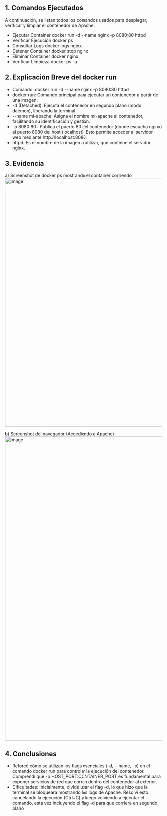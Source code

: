 ## 1. Comandos Ejecutados
A continuación, se listan todos los comandos usados para desplegar, verificar y limpiar el contenedor de Apache.

- Ejecutar Container	docker run -d --name nginx -p 8080:80 httpd
- Verificar Ejecución	docker ps
- Consultar Logs	docker logs nginx
- Detener Container	docker stop nginx
- Eliminar Container	docker nginx
- Verificar Limpieza	docker ps -a

## 2. Explicación Breve del docker run
- Comando: docker run -d --name nginx -p 8080:80 httpd
-	docker run: Comando principal para ejecutar un contenedor a partir de una imagen.
-	-d (Detached): Ejecuta el contenedor en segundo plano (modo daemon), liberando la terminal.
-	--name mi-apache: Asigna el nombre mi-apache al contenedor, facilitando su identificación y gestión.
-	-p 8080:80 : Publica el puerto 80 del contenedor (donde escucha nginx) al puerto 8080 del host (localhost). Esto permite acceder al servidor web mediante http://localhost:8080.
-	httpd: Es el nombre de la imagen a utilizar, que contiene el servidor nginx.
## 3. Evidencia
a) Screenshot de docker ps mostrando el container corriendo
<img width="1473" height="799" alt="image" src="https://github.com/user-attachments/assets/c09029f3-81e7-4212-a38e-ed62bf376bfa" />

b) Screenshot del navegador (Accediendo a Apache)
<img width="1790" height="975" alt="image" src="https://github.com/user-attachments/assets/249125c8-a675-4447-b730-0b40817c08eb" />
## 4. Conclusiones
- Reforcé cómo se utilizan los flags esenciales (-d, --name, -p) en el comando docker run para controlar la ejecución del contenedor. Comprendí que -p HOST_PORT:CONTAINER_PORT es fundamental para exponer servicios de red que corren dentro del contenedor al exterior.
- Dificultades: Inicialmente, olvidé usar el flag -d, lo que hizo que la terminal se bloqueara mostrando los logs de Apache. Resolví esto cancelando la ejecución (Ctrl+C) y luego volviendo a ejecutar el comando, esta vez incluyendo el flag -d para que corriera en segundo plano





